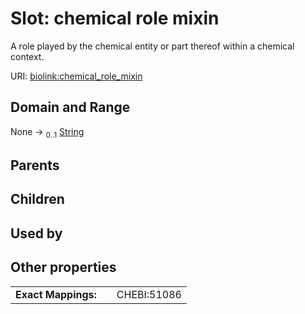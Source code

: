 
# Slot: chemical role mixin


A role played by the chemical entity or part thereof within a chemical context.

URI: [biolink:chemical_role_mixin](https://w3id.org/biolink/vocab/chemical_role_mixin)


## Domain and Range

None &#8594;  <sub>0..1</sub> [String](types/String.md)

## Parents


## Children


## Used by


## Other properties

|  |  |  |
| --- | --- | --- |
| **Exact Mappings:** | | CHEBI:51086 |

